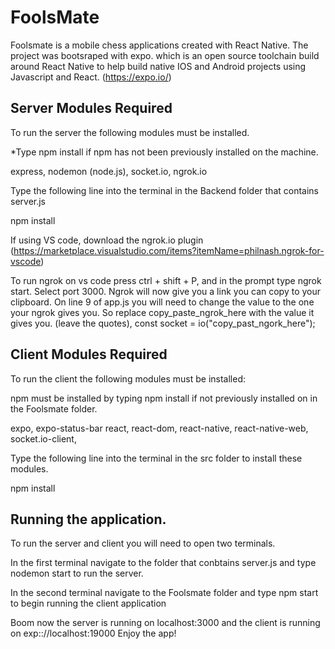 # FoolsMate

Foolsmate is a mobile chess applications created with React Native. The project was bootsraped with expo. which is an open source toolchain build around React Native to help build native IOS and Android projects using Javascript and React. (https://expo.io/)

## Server Modules Required

To run the server the following modules must be installed.

*Type
npm install
if npm has not been previously installed on the machine.

express,
nodemon (node.js),
socket.io,
ngrok.io

Type the following line into the terminal in the Backend folder that contains server.js

npm install

If using VS code, download the ngrok.io plugin (https://marketplace.visualstudio.com/items?itemName=philnash.ngrok-for-vscode)

To run ngrok on vs code press ctrl + shift + P, and in the prompt type ngrok start. Select port 3000. Ngrok will now give you a link you can copy to your clipboard. On line 9 of app.js you will need to change the value to the one your ngrok gives you. So replace copy_paste_ngrok_here with the value it gives you. (leave the quotes), const socket = io("copy_past_ngork_here");

## Client Modules Required

To run the client the following modules must be installed:

npm must be installed by typing
npm install
if not previously installed on in the Foolsmate folder.

expo,
expo-status-bar
react,
react-dom,
react-native,
react-native-web,
socket.io-client,

Type the following line into the terminal in the src folder to install these modules.

npm install

## Running the application.

To run the server and client you will need to open two terminals.

In the first terminal navigate to the folder that conbtains server.js and type nodemon start to run the server.

In the second terminal navigate to the Foolsmate folder and type npm start to begin running the client application

Boom now the server is running on localhost:3000 and the client is running on exp:://localhost:19000 Enjoy the app!